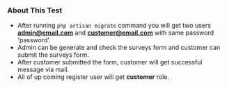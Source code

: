 ### About This Test
- After running ```php artisan migrate``` command you will get two users **admin@email.com** and **customer@email.com** with same password 'password'.
- Admin can be generate and check the surveys form and customer can submit the surveys form.
- After customer submitted the form, customer will get successful message via mail.
- All of up coming register user will get **customer** role.